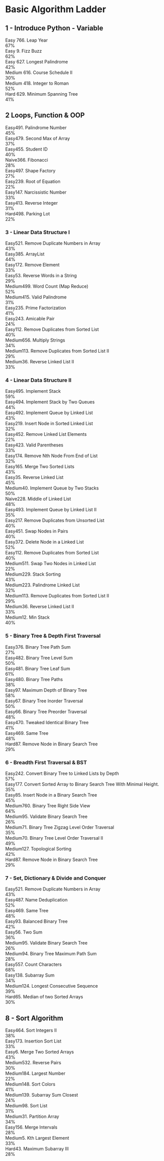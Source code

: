 # Basic Algorithm Ladder
## 1 - Introduce Python - Variable 
Easy 766. Leap Year\
67%\
Easy 9. Fizz Buzz\
62%\
Easy 627. Longest Palindrome\
42%\
Medium 616. Course Schedule II\
30%\
Medium 418. Integer to Roman\
52%\
Hard 629. Minimum Spanning Tree\
41%

## 2 Loops, Function & OOP 
Easy491. Palindrome Number \
45% \
Easy479. Second Max of Array \
37% \
Easy455. Student ID\
40%\
Naive366. Fibonacci\
28%\
Easy497. Shape Factory\
27%\
Easy239. Root of Equation\
22%\
Easy147. Narcissistic Number\
33%\
Easy413. Reverse Integer\
31%\
Hard498. Parking Lot\
22%

### 3 - Linear Data Structure I 
Easy521. Remove Duplicate Numbers in Array\
43%\
Easy385. ArrayList\
44%\
Easy172. Remove Element\
33%\
Easy53. Reverse Words in a String\
29%\
Medium499. Word Count (Map Reduce)\
52%\
Medium415. Valid Palindrome\
31%\
Easy235. Prime Factorization\
41%\
Easy243. Amicable Pair\
24%\
Easy112. Remove Duplicates from Sorted List\
40%\
Medium656. Multiply Strings\
34%\
Medium113. Remove Duplicates from Sorted List II\
29%\
Medium36. Reverse Linked List II\
33%

### 4 - Linear Data Structure II 
Easy495. Implement Stack\
59%\
Easy494. Implement Stack by Two Queues\
44%\
Easy492. Implement Queue by Linked List\
43%\
Easy219. Insert Node in Sorted Linked List\
32%\
Easy452. Remove Linked List Elements\
22%\
Easy423. Valid Parentheses\
33%\
Easy174. Remove Nth Node From End of List\
32%\
Easy165. Merge Two Sorted Lists\
43%\
Easy35. Reverse Linked List\
45%\
Medium40. Implement Queue by Two Stacks\
50%\
Naive228. Middle of Linked List\
48%\
Easy493. Implement Queue by Linked List II\
35%\
Easy217. Remove Duplicates from Unsorted List\
40%\
Easy451. Swap Nodes in Pairs\
40%\
Easy372. Delete Node in a Linked List\
52%\
Easy112. Remove Duplicates from Sorted List\
40%\
Medium511. Swap Two Nodes in Linked List\
22%\
Medium229. Stack Sorting\
43%\
Medium223. Palindrome Linked List\
32%\
Medium113. Remove Duplicates from Sorted List II\
29%\
Medium36. Reverse Linked List II\
33%\
Medium12. Min Stack\
40%

### 5 - Binary Tree & Depth First Traversal 
Easy376. Binary Tree Path Sum\
27%\
Easy482. Binary Tree Level Sum\
50%\
Easy481. Binary Tree Leaf Sum\
61%\
Easy480. Binary Tree Paths\
38%\
Easy97. Maximum Depth of Binary Tree\
58%\
Easy67. Binary Tree Inorder Traversal\
50%\
Easy66. Binary Tree Preorder Traversal\
48%\
Easy470. Tweaked Identical Binary Tree\
41%\
Easy469. Same Tree\
48%\
Hard87. Remove Node in Binary Search Tree\
29%

### 6 - Breadth First Traversal & BST 
Easy242. Convert Binary Tree to Linked Lists by Depth\
57%\
Easy177. Convert Sorted Array to Binary Search Tree With Minimal Height.\
35%\
Easy85. Insert Node in a Binary Search Tree\
45%\
Medium760. Binary Tree Right Side View\
64%\
Medium95. Validate Binary Search Tree\
26%\
Medium71. Binary Tree Zigzag Level Order Traversal\
35%\
Medium70. Binary Tree Level Order Traversal II\
49%\
Medium127. Topological Sorting\
42%\
Hard87. Remove Node in Binary Search Tree\
29%

### 7 - Set, Dictionary & Divide and Conquer 
Easy521. Remove Duplicate Numbers in Array\
43%\
Easy487. Name Deduplication\
52%\
Easy469. Same Tree\
48%\
Easy93. Balanced Binary Tree\
42%\
Easy56. Two Sum\
36%\
Medium95. Validate Binary Search Tree\
26%\
Medium94. Binary Tree Maximum Path Sum\
28%\
Easy557. Count Characters\
68%\
Easy138. Subarray Sum\
34%\
Medium124. Longest Consecutive Sequence\
39%\
Hard65. Median of two Sorted Arrays\
30%

## 8 - Sort Algorithm 
Easy464. Sort Integers II\
38%\
Easy173. Insertion Sort List\
33%\
Easy6. Merge Two Sorted Arrays\
43%\
Medium532. Reverse Pairs\
30%\
Medium184. Largest Number\
22%\
Medium148. Sort Colors\
41%\
Medium139. Subarray Sum Closest\
24%\
Medium98. Sort List\
31%\
Medium31. Partition Array\
34%\
Easy156. Merge Intervals\
28%\
Medium5. Kth Largest Element\
33%\
Hard43. Maximum Subarray III\
28%
